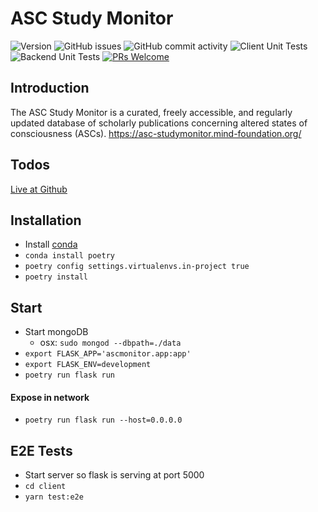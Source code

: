 # ASC Study Monitor

![Version](https://img.shields.io/badge/Version-2.0-orange)
![GitHub issues](https://img.shields.io/github/issues/membranepotential/ascstudymonitor)
![GitHub commit activity](https://img.shields.io/github/commit-activity/w/membranepotential/ascstudymonitor)
![Client Unit Tests](https://github.com/membranepotential/ascstudymonitor/workflows/Client%20Unit%20Tests/badge.svg)
![Backend Unit Tests](https://github.com/membranepotential/ascstudymonitor/workflows/Backend%20Unit%20Tests/badge.svg)
[![PRs Welcome](https://img.shields.io/badge/PRs-welcome-brightgreen.svg?style=flat)](http://makeapullrequest.com)

## Introduction

The ASC Study Monitor is a curated, freely accessible, and regularly updated database of scholarly publications concerning altered states of consciousness (ASCs). https://asc-studymonitor.mind-foundation.org/

## Todos

[Live at Github](https://github.com/membranepotential/ascstudymonitor/issues)

## Installation

- Install [conda](https://docs.conda.io/en/latest/)
- `conda install poetry`
- `poetry config settings.virtualenvs.in-project true`
- `poetry install`

## Start

- Start mongoDB
  - osx: `sudo mongod --dbpath=./data`
- `export FLASK_APP='ascmonitor.app:app'`
- `export FLASK_ENV=development`
- `poetry run flask run`

#### Expose in network

- `poetry run flask run --host=0.0.0.0`

## E2E Tests

- Start server so flask is serving at port 5000
- `cd client`
- `yarn test:e2e`
